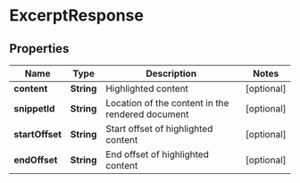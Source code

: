 # ExcerptResponse

## Properties

 Name            | Type       | Description                                      | Notes      
-----------------|------------|--------------------------------------------------|------------
 **content**     | **String** | Highlighted content                              | [optional] 
 **snippetId**   | **String** | Location of the content in the rendered document | [optional] 
 **startOffset** | **String** | Start offset of highlighted content              | [optional] 
 **endOffset**   | **String** | End offset of highlighted content                | [optional] 



